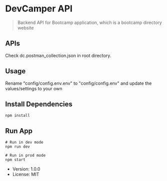 # DevCamper API

> Backend API for Bootcamp application, which is a bootcamp directory website

## APIs
Check dc.postman_collection.json in root directory.

## Usage
Rename "config/config.env.env" to "config/config.env" and update the values/settings to your own

## Install Dependencies
```
npm install
```

## Run App
```
# Run in dev mode
npm run dev

# Run in prod mode
npm start
```

- Version: 1.0.0
- License: MIT
